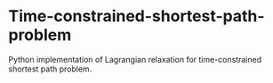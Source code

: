 # Time-constrained-shortest-path-problem
Python implementation of Lagrangian relaxation for time-constrained shortest path problem.
